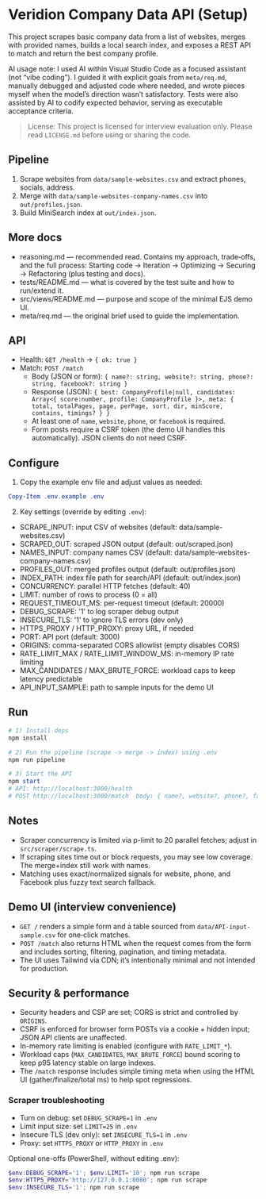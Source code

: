 # Veridion Company Data API (Setup)

This project scrapes basic company data from a list of websites, merges with provided names, builds a local search index, and exposes a REST API to match and return the best company profile.

AI usage note: I used AI within Visual Studio Code as a focused assistant (not “vibe coding”). I guided it with explicit goals from `meta/req.md`, manually debugged and adjusted code where needed, and wrote pieces myself when the model’s direction wasn’t satisfactory. Tests were also assisted by AI to codify expected behavior, serving as executable acceptance criteria.

> License: This project is licensed for interview evaluation only. Please read `LICENSE.md` before using or sharing the code.

## Pipeline
1) Scrape websites from `data/sample-websites.csv` and extract phones, socials, address.
2) Merge with `data/sample-websites-company-names.csv` into `out/profiles.json`.
3) Build MiniSearch index at `out/index.json`.

## More docs
- reasoning.md — recommended read. Contains my approach, trade‑offs, and the full process: Starting code → Iteration → Optimizing → Securing → Refactoring (plus testing and docs).
- tests/README.md — what is covered by the test suite and how to run/extend it.
- src/views/README.md — purpose and scope of the minimal EJS demo UI.
- meta/req.md — the original brief used to guide the implementation.

## API
- Health: `GET /health` → `{ ok: true }`
- Match: `POST /match`
	- Body (JSON or form): `{ name?: string, website?: string, phone?: string, facebook?: string }`
	- Response (JSON): `{ best: CompanyProfile|null, candidates: Array<{ score:number, profile: CompanyProfile }>, meta: { total, totalPages, page, perPage, sort, dir, minScore, contains, timings? } }`
	- At least one of `name`, `website`, `phone`, or `facebook` is required.
	- Form posts require a CSRF token (the demo UI handles this automatically). JSON clients do not need CSRF.

## Configure
1) Copy the example env file and adjust values as needed:

```powershell
Copy-Item .env.example .env
```

2) Key settings (override by editing `.env`):
- SCRAPE_INPUT: input CSV of websites (default: data/sample-websites.csv)
- SCRAPED_OUT: scraped JSON output (default: out/scraped.json)
- NAMES_INPUT: company names CSV (default: data/sample-websites-company-names.csv)
- PROFILES_OUT: merged profiles output (default: out/profiles.json)
- INDEX_PATH: index file path for search/API (default: out/index.json)
- CONCURRENCY: parallel HTTP fetches (default: 40)
- LIMIT: number of rows to process (0 = all)
- REQUEST_TIMEOUT_MS: per-request timeout (default: 20000)
- DEBUG_SCRAPE: '1' to log scraper debug output
- INSECURE_TLS: '1' to ignore TLS errors (dev only)
- HTTPS_PROXY / HTTP_PROXY: proxy URL, if needed
- PORT: API port (default: 3000)
 - ORIGINS: comma-separated CORS allowlist (empty disables CORS)
 - RATE_LIMIT_MAX / RATE_LIMIT_WINDOW_MS: in-memory IP rate limiting
 - MAX_CANDIDATES / MAX_BRUTE_FORCE: workload caps to keep latency predictable
 - API_INPUT_SAMPLE: path to sample inputs for the demo UI

## Run
```powershell
# 1) Install deps
npm install

# 2) Run the pipeline (scrape -> merge -> index) using .env
npm run pipeline

# 3) Start the API
npm start
# API: http://localhost:3000/health
# POST http://localhost:3000/match  body: { name?, website?, phone?, facebook? }
```

## Notes
- Scraper concurrency is limited via p-limit to 20 parallel fetches; adjust in `src/scraper/scrape.ts`.
- If scraping sites time out or block requests, you may see low coverage. The merge+index still work with names.
- Matching uses exact/normalized signals for website, phone, and Facebook plus fuzzy text search fallback.

## Demo UI (interview convenience)
- `GET /` renders a simple form and a table sourced from `data/API-input-sample.csv` for one‑click matches.
- `POST /match` also returns HTML when the request comes from the form and includes sorting, filtering, pagination, and timing metadata.
- The UI uses Tailwind via CDN; it’s intentionally minimal and not intended for production.

## Security & performance
- Security headers and CSP are set; CORS is strict and controlled by `ORIGINS`.
- CSRF is enforced for browser form POSTs via a cookie + hidden input; JSON API clients are unaffected.
- In-memory rate limiting is enabled (configure with `RATE_LIMIT_*`).
- Workload caps (`MAX_CANDIDATES`, `MAX_BRUTE_FORCE`) bound scoring to keep p95 latency stable on large indexes.
- The `/match` response includes simple timing meta when using the HTML UI (gather/finalize/total ms) to help spot regressions.

### Scraper troubleshooting
- Turn on debug: set `DEBUG_SCRAPE=1` in `.env`
- Limit input size: set `LIMIT=25` in `.env`
- Insecure TLS (dev only): set `INSECURE_TLS=1` in `.env`
- Proxy: set `HTTPS_PROXY` or `HTTP_PROXY` in `.env`

Optional one-offs (PowerShell, without editing .env):

```powershell
$env:DEBUG_SCRAPE='1'; $env:LIMIT='10'; npm run scrape
$env:HTTPS_PROXY='http://127.0.0.1:8080'; npm run scrape
$env:INSECURE_TLS='1'; npm run scrape
```
